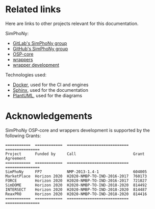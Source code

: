 # Related links
Here are links to other projects relevant for this documentation.

SimPhoNy:
- [GitLab's SimPhoNy group](https://gitlab.cc-asp.fraunhofer.de/simphony)
- [GitHub's SimPhoNy group](https://github.com/simphony)
- [OSP-core](https://github.com/simphony/osp-core)
- [wrappers](https://gitlab.cc-asp.fraunhofer.de/simphony/wrappers)
- [wrapper development](https://gitlab.cc-asp.fraunhofer.de/simphony/wrappers/wrapper-development/)

Technologies used:
- [Docker](https://www.docker.com/), used for the CI and engines
- [Sphinx](https://www.sphinx-doc.org/), used for the documentation
- [PlantUML](https://plantuml.com/), used for the diagrams

# Acknowledgements
SimPhoNy OSP-core and wrappers development is supported by the following Grants:

```eval_rst
===========  ============  ===========================  ===============
Project      Funded by     Call                         Grant Agreement
===========  ============  ===========================  ===============
SimPhoNy     FP7           NMP-2013-1.4-1               604005
MarketPlace  Horizon 2020  H2020-NMBP-TO-IND-2016-2017  760173
FORCE        Horizon 2020  H2020-NMBP-TO-IND-2016-2017  721027
SimDOME      Horizon 2020  H2020-NMBP-TO-IND-2018-2020  814492
INTERSECT    Horizon 2020  H2020-NMBP-TO-IND-2018-2020  814487
ReaxPRO      Horizon 2020  H2020-NMBP-TO-IND-2018-2020  814416
===========  ============  ===========================  ===============
```